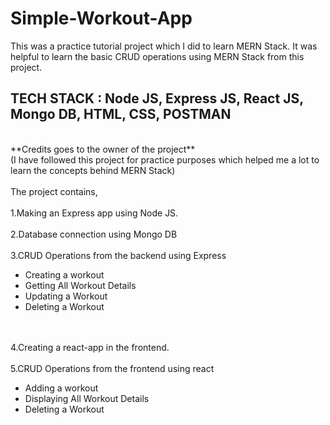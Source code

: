 # Simple-Workout-App
This was a practice tutorial project which I did to learn MERN Stack. It was helpful to learn the basic CRUD operations using MERN Stack from this project.
## TECH STACK : Node JS, Express JS, React JS, Mongo DB, HTML, CSS, POSTMAN
<br>
**Credits goes to the owner of the project**
<br>
(I have followed this project for practice purposes which helped me a lot to learn the concepts behind MERN Stack)
<br><br>
The project contains,
<br><br>
1.Making an Express app using Node JS.
<br><br>
2.Database connection using Mongo DB
<br><br>
3.CRUD Operations from the backend using Express
    <ul>
    <li>Creating a workout </li>
    <li>Getting All Workout Details </li>
    <li> Updating a Workout </li>
    <li> Deleting a Workout </li>
 </ul>
 <br><br>
 4.Creating a react-app in the frontend.
 <br><br>
 5.CRUD Operations from the frontend using react
    <ul>
    <li>Adding a workout </li>
    <li>Displaying All Workout Details </li>
     <li> Deleting a Workout </li>
 </ul>
